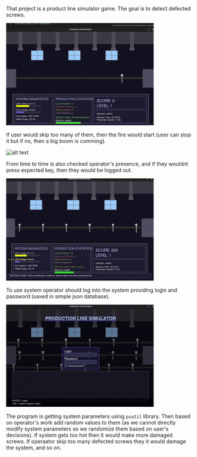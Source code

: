 That project is a product line simulator game. The goal is to detect defected screws. 

![alt text](gif/working_line.gif)

If user would skip too many of them, then the fire would start (user can stop it but if no, then a big boom is comming).

![alt text](gif/critiacal.gif)

From time to time is also checked operator's presence, and if they wouldnt press expected key, then they would be logged out.

![alt text](gif/check_presence.gif)

To use system operator should log into the system providing login and password (saved in simple json database).

![alt text](gif/login.gif)

The program is getting system parameters using `psutil` library. Then based on operator's work add random values to them (as we cannot directly modify system parameters so we randomize them based on user's decisions). If system gets too hot then it would make more damaged screws. If operaator skip too many defected screws they it would damage the system, and so on.
